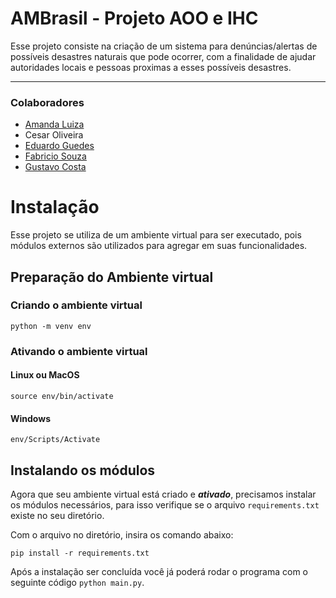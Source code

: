 # AMBrasil - Projeto AOO e IHC

Esse projeto consiste na criação de um sistema para denúncias/alertas de possíveis desastres naturais que pode ocorrer, com a finalidade de ajudar autoridades locais e pessoas proximas a esses possíveis desastres.
***

### Colaboradores
- [Amanda Luiza](https://github.com/amandaluizay "Github de Amanda Luiza")
- Cesar Oliveira
- [Eduardo Guedes](https://github.com/EduardoGuedes06 "Github de Eduardo")
- [Fabricio Souza](https://github.com/Fabricio-SM "Github de Fabricio")
- [Gustavo Costa](https://github.com/gcostacoelho "Github de Gustavo")

# Instalação 

Esse projeto se utiliza de um ambiente virtual para ser executado, pois módulos externos são utilizados para agregar em suas funcionalidades.

## Preparação do Ambiente virtual

### Criando o ambiente virtual
```
python -m venv env
```
### Ativando o ambiente virtual
#### Linux ou MacOS
```
source env/bin/activate
```
#### Windows
```
env/Scripts/Activate
```

## Instalando os módulos
Agora que seu ambiente virtual está criado e ***ativado***, precisamos instalar os módulos necessários, para isso verifique se o arquivo ```requirements.txt``` existe no seu diretório.

Com o arquivo no diretório, insira os comando abaixo:

```
pip install -r requirements.txt
```
Após a instalação ser concluída você já poderá rodar o programa com o seguinte código ```python main.py```.
